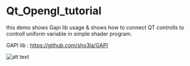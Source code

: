 # Qt_Opengl_tutorial

this demo shows Gapi lib usage & shows how to connect QT controlls to controll uniform variable in simple shader program.

GAPI lib : https://github.com/sho3la/GAPI


![alt text](https://github.com/sho3la/Qt_Opengl_tutorial/blob/master/screenshot/screenshot.PNG)
